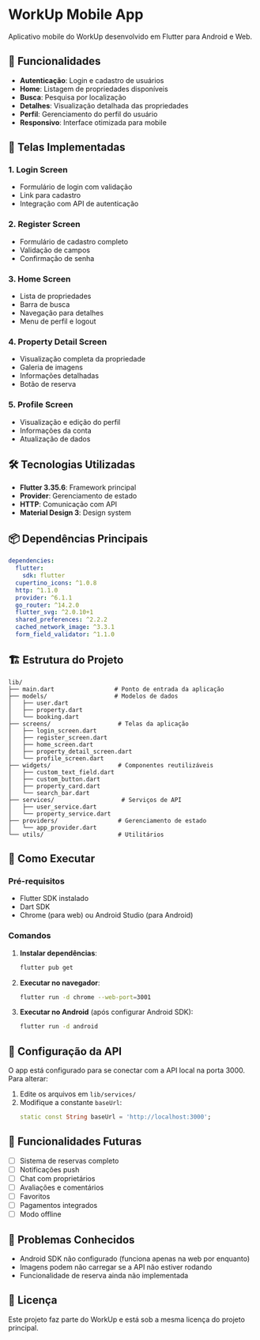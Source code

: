 # WorkUp Mobile App

Aplicativo mobile do WorkUp desenvolvido em Flutter para Android e Web.

## 🚀 Funcionalidades

- **Autenticação**: Login e cadastro de usuários
- **Home**: Listagem de propriedades disponíveis
- **Busca**: Pesquisa por localização
- **Detalhes**: Visualização detalhada das propriedades
- **Perfil**: Gerenciamento do perfil do usuário
- **Responsivo**: Interface otimizada para mobile

## 📱 Telas Implementadas

### 1. Login Screen
- Formulário de login com validação
- Link para cadastro
- Integração com API de autenticação

### 2. Register Screen
- Formulário de cadastro completo
- Validação de campos
- Confirmação de senha

### 3. Home Screen
- Lista de propriedades
- Barra de busca
- Navegação para detalhes
- Menu de perfil e logout

### 4. Property Detail Screen
- Visualização completa da propriedade
- Galeria de imagens
- Informações detalhadas
- Botão de reserva

### 5. Profile Screen
- Visualização e edição do perfil
- Informações da conta
- Atualização de dados

## 🛠 Tecnologias Utilizadas

- **Flutter 3.35.6**: Framework principal
- **Provider**: Gerenciamento de estado
- **HTTP**: Comunicação com API
- **Material Design 3**: Design system

## 📦 Dependências Principais

```yaml
dependencies:
  flutter:
    sdk: flutter
  cupertino_icons: ^1.0.8
  http: ^1.1.0
  provider: ^6.1.1
  go_router: ^14.2.0
  flutter_svg: ^2.0.10+1
  shared_preferences: ^2.2.2
  cached_network_image: ^3.3.1
  form_field_validator: ^1.1.0
```

## 🏗 Estrutura do Projeto

```
lib/
├── main.dart                 # Ponto de entrada da aplicação
├── models/                   # Modelos de dados
│   ├── user.dart
│   ├── property.dart
│   └── booking.dart
├── screens/                   # Telas da aplicação
│   ├── login_screen.dart
│   ├── register_screen.dart
│   ├── home_screen.dart
│   ├── property_detail_screen.dart
│   └── profile_screen.dart
├── widgets/                   # Componentes reutilizáveis
│   ├── custom_text_field.dart
│   ├── custom_button.dart
│   ├── property_card.dart
│   └── search_bar.dart
├── services/                   # Serviços de API
│   ├── user_service.dart
│   └── property_service.dart
├── providers/                 # Gerenciamento de estado
│   └── app_provider.dart
└── utils/                     # Utilitários
```

## 🚀 Como Executar

### Pré-requisitos
- Flutter SDK instalado
- Dart SDK
- Chrome (para web) ou Android Studio (para Android)

### Comandos

1. **Instalar dependências**:
   ```bash
   flutter pub get
   ```

2. **Executar no navegador**:
   ```bash
   flutter run -d chrome --web-port=3001
   ```

3. **Executar no Android** (após configurar Android SDK):
   ```bash
   flutter run -d android
   ```

## 🔧 Configuração da API

O app está configurado para se conectar com a API local na porta 3000. Para alterar:

1. Edite os arquivos em `lib/services/`
2. Modifique a constante `baseUrl`:
   ```dart
   static const String baseUrl = 'http://localhost:3000';
   ```

## 📱 Funcionalidades Futuras

- [ ] Sistema de reservas completo
- [ ] Notificações push
- [ ] Chat com proprietários
- [ ] Avaliações e comentários
- [ ] Favoritos
- [ ] Pagamentos integrados
- [ ] Modo offline

## 🐛 Problemas Conhecidos

- Android SDK não configurado (funciona apenas na web por enquanto)
- Imagens podem não carregar se a API não estiver rodando
- Funcionalidade de reserva ainda não implementada

## 📄 Licença

Este projeto faz parte do WorkUp e está sob a mesma licença do projeto principal.